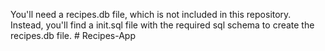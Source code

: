 You'll need a recipes.db file, which is not included in this repository. Instead, you'll find a init.sql file with the required sql schema to create the recipes.db file. # Recipes-App
